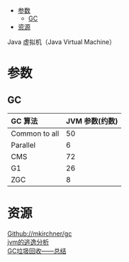 <!-- TOC -->

- [参数](#参数)
    - [GC](#gc)
- [资源](#资源)

<!-- /TOC -->

Java 虚拟机（Java Virtual Machine）

# 参数

## GC

GC 算法|JVM 参数(约数)
:---|:---
Common to all|50
Parallel|6
CMS|72
G1|26
ZGC|8

# 资源

[Github://mkirchner/gc](https://github.com/mkirchner/gc)<br>
[jvm的逃逸分析](https://mp.weixin.qq.com/s/EPx0i7CXu3amNHYYa5hR4w)<br>
[GC垃圾回收——总结](https://mp.weixin.qq.com/s/SHhoxhYK9kY0DQUeIffEZg)<br>
